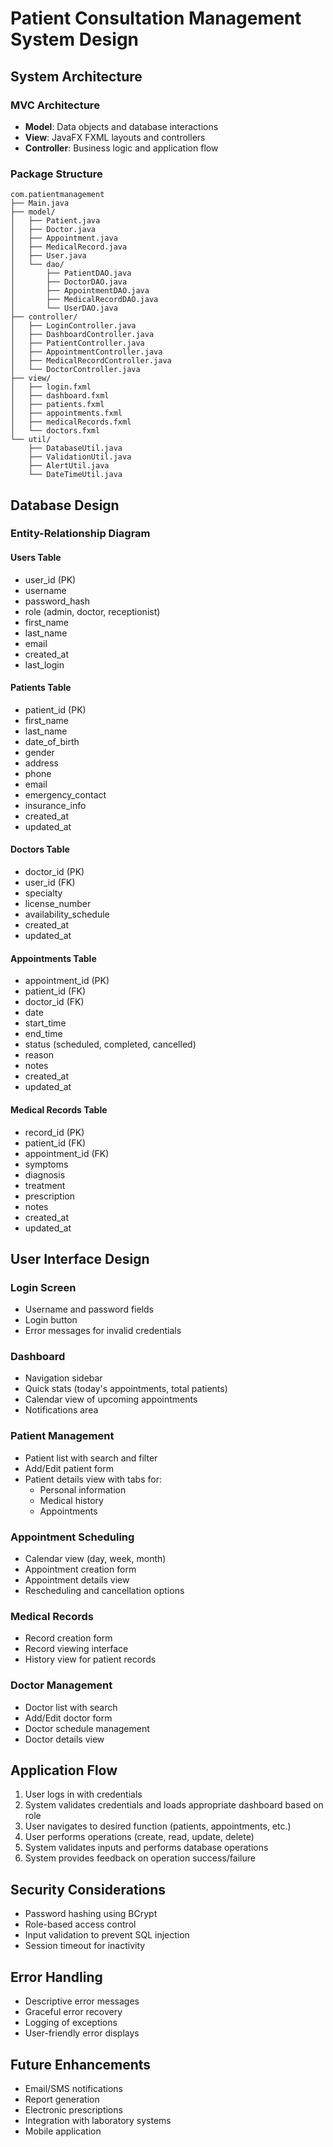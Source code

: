 # Patient Consultation Management System Design

## System Architecture

### MVC Architecture
- **Model**: Data objects and database interactions
- **View**: JavaFX FXML layouts and controllers
- **Controller**: Business logic and application flow

### Package Structure
```
com.patientmanagement
├── Main.java
├── model/
│   ├── Patient.java
│   ├── Doctor.java
│   ├── Appointment.java
│   ├── MedicalRecord.java
│   ├── User.java
│   └── dao/
│       ├── PatientDAO.java
│       ├── DoctorDAO.java
│       ├── AppointmentDAO.java
│       ├── MedicalRecordDAO.java
│       └── UserDAO.java
├── controller/
│   ├── LoginController.java
│   ├── DashboardController.java
│   ├── PatientController.java
│   ├── AppointmentController.java
│   ├── MedicalRecordController.java
│   └── DoctorController.java
├── view/
│   ├── login.fxml
│   ├── dashboard.fxml
│   ├── patients.fxml
│   ├── appointments.fxml
│   ├── medicalRecords.fxml
│   └── doctors.fxml
└── util/
    ├── DatabaseUtil.java
    ├── ValidationUtil.java
    ├── AlertUtil.java
    └── DateTimeUtil.java
```

## Database Design

### Entity-Relationship Diagram

#### Users Table
- user_id (PK)
- username
- password_hash
- role (admin, doctor, receptionist)
- first_name
- last_name
- email
- created_at
- last_login

#### Patients Table
- patient_id (PK)
- first_name
- last_name
- date_of_birth
- gender
- address
- phone
- email
- emergency_contact
- insurance_info
- created_at
- updated_at

#### Doctors Table
- doctor_id (PK)
- user_id (FK)
- specialty
- license_number
- availability_schedule
- created_at
- updated_at

#### Appointments Table
- appointment_id (PK)
- patient_id (FK)
- doctor_id (FK)
- date
- start_time
- end_time
- status (scheduled, completed, cancelled)
- reason
- notes
- created_at
- updated_at

#### Medical Records Table
- record_id (PK)
- patient_id (FK)
- appointment_id (FK)
- symptoms
- diagnosis
- treatment
- prescription
- notes
- created_at
- updated_at

## User Interface Design

### Login Screen
- Username and password fields
- Login button
- Error messages for invalid credentials

### Dashboard
- Navigation sidebar
- Quick stats (today's appointments, total patients)
- Calendar view of upcoming appointments
- Notifications area

### Patient Management
- Patient list with search and filter
- Add/Edit patient form
- Patient details view with tabs for:
  - Personal information
  - Medical history
  - Appointments

### Appointment Scheduling
- Calendar view (day, week, month)
- Appointment creation form
- Appointment details view
- Rescheduling and cancellation options

### Medical Records
- Record creation form
- Record viewing interface
- History view for patient records

### Doctor Management
- Doctor list with search
- Add/Edit doctor form
- Doctor schedule management
- Doctor details view

## Application Flow

1. User logs in with credentials
2. System validates credentials and loads appropriate dashboard based on role
3. User navigates to desired function (patients, appointments, etc.)
4. User performs operations (create, read, update, delete)
5. System validates inputs and performs database operations
6. System provides feedback on operation success/failure

## Security Considerations

- Password hashing using BCrypt
- Role-based access control
- Input validation to prevent SQL injection
- Session timeout for inactivity

## Error Handling

- Descriptive error messages
- Graceful error recovery
- Logging of exceptions
- User-friendly error displays

## Future Enhancements

- Email/SMS notifications
- Report generation
- Electronic prescriptions
- Integration with laboratory systems
- Mobile application
